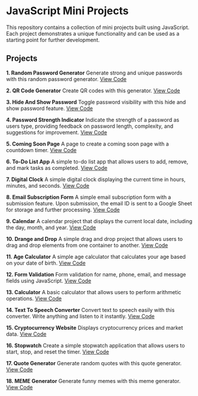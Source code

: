 # JavaScript Mini Projects
This repository contains a collection of mini projects built using JavaScript. Each project demonstrates a unique functionality and can be used as a starting point for further development.

## Projects
**1. Random Password Generator**
Generate strong and unique passwords with this random password generator. [View Code](01-Random%20Password%20Generator/index.html)

**2. QR Code Generator**
Create QR codes with this generator. [View Code](02-QR%20Code%20Generator/index.html)

**3. Hide And Show Password**
Toggle password visibility with this hide and show password feature. [View Code](03-Hide%20And%20Show%20Password/index.html)

**4. Password Strength Indicator**
Indicate the strength of a password as users type, providing feedback on password length, complexity, and suggestions for improvement. [View Code](04-Password%20Strength%20Indicator/index.html)

**5. Coming Soon Page**
A page to create a coming soon page with a countdown timer. [View Code](05-Coming%20Soon%20Page/index.html)

**6. To-Do List App**
A simple to-do list app that allows users to add, remove, and mark tasks as completed. [View Code](06-To-Do%20List%20App/index.html)


**7. Digital Clock**
A simple digital clock displaying the current time in hours, minutes, and seconds. [View Code](07-Digital%20Clock/index.html)

**8. Email Subscription Form**
A simple email subscription form with a submission feature. Upon submission, the email ID is sent to a Google Sheet for storage and further processing. [View Code](08-Email%20Subscription%20Form/index.html)

**9. Calendar**
A calendar project that displays the current local date, including the day, month, and year. [View Code](09-Calendar/index.html)

**10. Drange and Drop**
A simple drag and drop project that allows users to drag and drop elements from one container to another. [View Code](10-Drange%20and%20Drop/index.html)

**11. Age Calculator**
A simple age calculator that calculates your age based on your date of birth. [View Code](11-Age%20Calculator/index.html)

**12. Form Validation**
Form validation for name, phone, email, and message fields using JavaScript. [View Code](12-Form%20Validation/index.html)

**13. Calculator**
A basic calculator that allows users to perform arithmetic operations. [View Code](13-Calculator/index.html)

**14. Text To Speech Converter**
Convert text to speech easily with this converter. Write anything and listen to it instantly. [View Code](14-Text%20To%20Speech%20Converter/index.html)

**15. Cryptocurrency Website**
Displays cryptocurrency prices and market data. [View Code](15-Cryptocurrency%20Website/index.html)

**16. Stopwatch**
Create a simple stopwatch application that allows users to start, stop, and reset the timer. [View Code](16-Stopwatch/index.html)

**17. Quote Generator**
Generate random quotes with this quote generator. [View Code](17-Quote%20Generator/index.html)

**18. MEME Generator**
Generate funny memes with this meme generator. [View Code](18-MEME%20Generator/index.html)